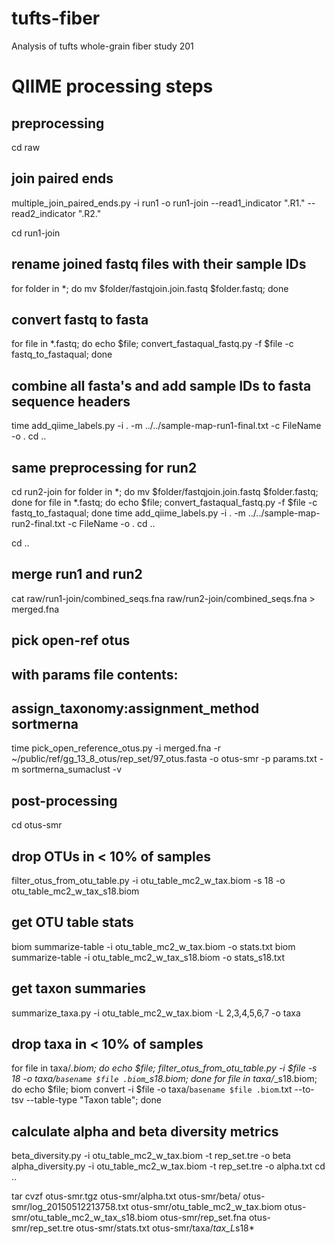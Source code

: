 # tufts-fiber
Analysis of tufts whole-grain fiber study 201

# QIIME processing steps

## preprocessing
cd raw
## join paired ends
multiple_join_paired_ends.py -i run1 -o run1-join --read1_indicator ".R1." --read2_indicator ".R2."

cd run1-join
## rename joined fastq files with their sample IDs
for folder in *; do mv $folder/fastqjoin.join.fastq $folder.fastq; done
## convert fastq to fasta
for file in *.fastq; do echo $file; convert_fastaqual_fastq.py -f $file -c fastq_to_fastaqual; done
## combine all fasta's and add sample IDs to fasta sequence headers
time add_qiime_labels.py -i . -m ../../sample-map-run1-final.txt -c FileName -o .
cd ..

## same preprocessing for run2
cd run2-join
for folder in *; do mv $folder/fastqjoin.join.fastq $folder.fastq; done
for file in *.fastq; do echo $file; convert_fastaqual_fastq.py -f $file -c fastq_to_fastaqual; done
time add_qiime_labels.py -i . -m ../../sample-map-run2-final.txt -c FileName -o .
cd ..

cd ..
## merge run1 and run2
cat raw/run1-join/combined_seqs.fna raw/run2-join/combined_seqs.fna > merged.fna


## pick open-ref otus
## with params file contents:
## assign_taxonomy:assignment_method	sortmerna
time pick_open_reference_otus.py -i merged.fna -r ~/public/ref/gg_13_8_otus/rep_set/97_otus.fasta -o otus-smr -p params.txt -m sortmerna_sumaclust -v 


## post-processing
cd otus-smr

## drop OTUs in < 10% of samples
filter_otus_from_otu_table.py -i otu_table_mc2_w_tax.biom -s 18 -o otu_table_mc2_w_tax_s18.biom

## get OTU table stats
biom summarize-table -i otu_table_mc2_w_tax.biom -o stats.txt
biom summarize-table -i otu_table_mc2_w_tax_s18.biom -o stats_s18.txt

## get taxon summaries
summarize_taxa.py -i otu_table_mc2_w_tax.biom -L 2,3,4,5,6,7 -o taxa

## drop taxa in < 10% of samples
for file in taxa/*.biom; do echo $file; filter_otus_from_otu_table.py -i $file -s 18 -o taxa/`basename $file .biom`_s18.biom; done
for file in taxa/*_s18.biom; do echo $file; biom convert -i $file -o taxa/`basename $file .biom`.txt --to-tsv --table-type "Taxon table"; done

## calculate alpha and beta diversity metrics
beta_diversity.py -i otu_table_mc2_w_tax.biom -t rep_set.tre -o beta
alpha_diversity.py -i otu_table_mc2_w_tax.biom -t rep_set.tre -o alpha.txt
cd ..

tar cvzf otus-smr.tgz otus-smr/alpha.txt otus-smr/beta/ otus-smr/log_20150512213758.txt otus-smr/otu_table_mc2_w_tax.biom otus-smr/otu_table_mc2_w_tax_s18.biom otus-smr/rep_set.fna otus-smr/rep_set.tre otus-smr/stats.txt otus-smr/taxa/*tax_L*s18*

